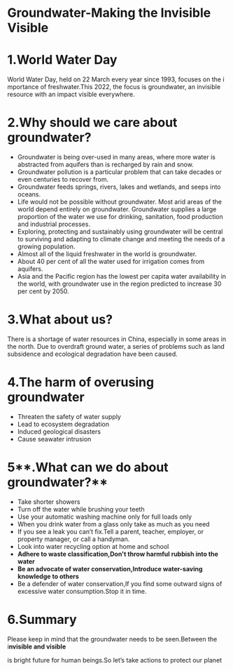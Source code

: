 # **Groundwater-Making the Invisible Visible**

# **1.World Water Day**

World Water Day, held on 22 March every year since 1993, focuses on the importance of freshwater.This 2022, the focus is groundwater, an invisible resource with an impact visible everywhere.

# **2.Why should we care about groundwater?**

- Groundwater is being over-used in many areas, where more water is abstracted from aquifers than is recharged by rain and snow.
- Groundwater pollution is a particular problem that can take decades or even centuries to recover from.
- Groundwater feeds springs, rivers, lakes and wetlands, and seeps into oceans.
- Life would not be possible without groundwater. Most arid areas of the world depend entirely on groundwater. Groundwater supplies a large proportion of the water we use for drinking, sanitation, food production and industrial processes.
- Exploring, protecting and sustainably using groundwater will be central to surviving and adapting to climate change and meeting the needs of a growing population.
- Almost all of the liquid freshwater in the world is groundwater.
- About 40 per cent of all the water used for irrigation comes from aquifers.
- Asia and the Pacific region has the lowest per capita water availability in the world, with groundwater use in the region predicted to increase 30 per cent by 2050.

# 3.What about us?

There is a shortage of water resources in China, especially in some areas in the north. Due to overdraft ground water, a series of problems such as land subsidence and ecological degradation have been caused.

# 4.The harm of overusing groundwater

- Threaten the safety of water supply
- Lead to ecosystem degradation
- Induced geological disasters
- Cause seawater intrusion

# 5**.What can we do about groundwater?**

- Take shorter showers
- Turn off the water while brushing your teeth
- Use your automatic washing machine only for full loads only
- When you drink water from a glass only take as much as you need
- If you see a leak you can’t fix.Tell a parent, teacher, employer, or property manager, or call a handyman.
- Look into water recycling option at home and school
- **Adhere to waste classification,Don't throw harmful rubbish into the water**
- **Be an advocate of water conservation,Introduce water-saving knowledge to others**
- Be a defender of water conservation,If you find some outward signs of excessive water consumption.Stop it in time.

# 6.Summary

Please keep in mind that the groundwater needs to be seen.Between the i**nvisible and visible**

is bright future for human beings.So let’s take actions to protect our planet
